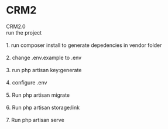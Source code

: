 # CRM2
 CRM2.0
<br>run the project</br>
<br>1. run composer install to generate depedencies in vendor folder</br>
<br>2. change .env.example to .env</br>
<br>3. run php artisan key:generate</br>
<br>4. configure .env</br>
<br>5. Run php artisan migrate</br>
<br>6. Run php artisan storage:link</br>
<br>7. Run php artisan serve</br>
